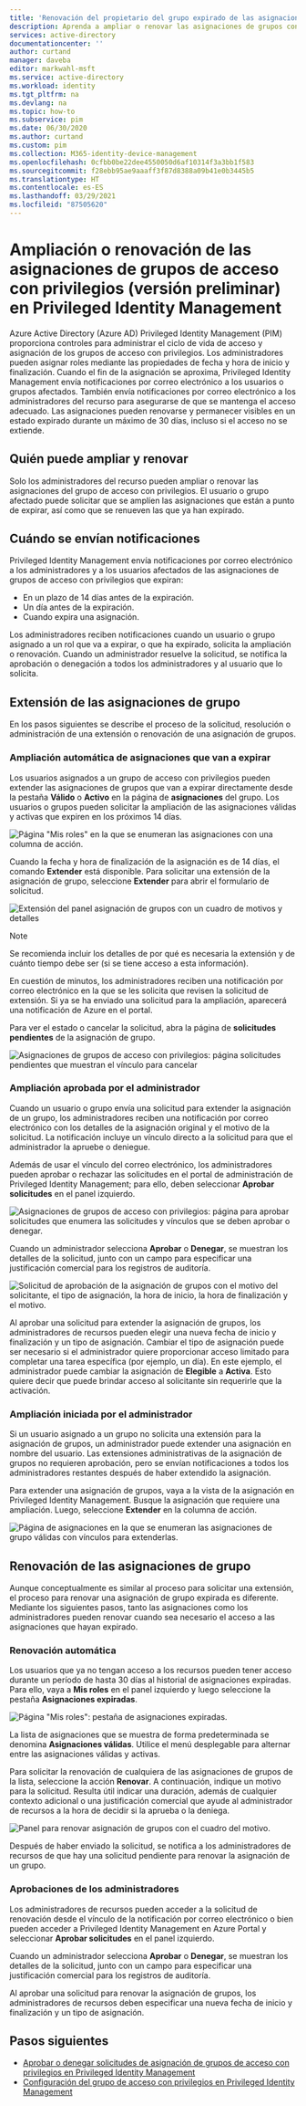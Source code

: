 ```yaml
---
title: 'Renovación del propietario del grupo expirado de las asignaciones de miembro en Privileged Identity Management: Azure AD | Microsoft Docs'
description: Aprenda a ampliar o renovar las asignaciones de grupos con roles asignables en Azure AD Privileged Identity Management (PIM).
services: active-directory
documentationcenter: ''
author: curtand
manager: daveba
editor: markwahl-msft
ms.service: active-directory
ms.workload: identity
ms.tgt_pltfrm: na
ms.devlang: na
ms.topic: how-to
ms.subservice: pim
ms.date: 06/30/2020
ms.author: curtand
ms.custom: pim
ms.collection: M365-identity-device-management
ms.openlocfilehash: 0cfbb0be22dee4550050d6af10314f3a3bb1f583
ms.sourcegitcommit: f28ebb95ae9aaaff3f87d8388a09b41e0b3445b5
ms.translationtype: HT
ms.contentlocale: es-ES
ms.lasthandoff: 03/29/2021
ms.locfileid: "87505620"
---
```

# <a name="extend-or-renew-privileged-access-group-assignments-preview-in-privileged-identity-management"></a>Ampliación o renovación de las asignaciones de grupos de acceso con privilegios (versión preliminar) en Privileged Identity Management

Azure Active Directory (Azure AD) Privileged Identity Management (PIM) proporciona controles para administrar el ciclo de vida de acceso y asignación de los grupos de acceso con privilegios. Los administradores pueden asignar roles mediante las propiedades de fecha y hora de inicio y finalización. Cuando el fin de la asignación se aproxima, Privileged Identity Management envía notificaciones por correo electrónico a los usuarios o grupos afectados. También envía notificaciones por correo electrónico a los administradores del recurso para asegurarse de que se mantenga el acceso adecuado. Las asignaciones pueden renovarse y permanecer visibles en un estado expirado durante un máximo de 30 días, incluso si el acceso no se extiende.

## <a name="who-can-extend-and-renew"></a>Quién puede ampliar y renovar

Solo los administradores del recurso pueden ampliar o renovar las asignaciones del grupo de acceso con privilegios. El usuario o grupo afectado puede solicitar que se amplíen las asignaciones que están a punto de expirar, así como que se renueven las que ya han expirado.

## <a name="when-notifications-are-sent"></a>Cuándo se envían notificaciones

Privileged Identity Management envía notificaciones por correo electrónico a los administradores y a los usuarios afectados de las asignaciones de grupos de acceso con privilegios que expiran:

- En un plazo de 14 días antes de la expiración.
- Un día antes de la expiración.
- Cuando expira una asignación.

Los administradores reciben notificaciones cuando un usuario o grupo asignado a un rol que va a expirar, o que ha expirado, solicita la ampliación o renovación. Cuando un administrador resuelve la solicitud, se notifica la aprobación o denegación a todos los administradores y al usuario que lo solicita.

## <a name="extend-group-assignments"></a>Extensión de las asignaciones de grupo

En los pasos siguientes se describe el proceso de la solicitud, resolución o administración de una extensión o renovación de una asignación de grupos.

### <a name="self-extend-expiring-assignments"></a>Ampliación automática de asignaciones que van a expirar

Los usuarios asignados a un grupo de acceso con privilegios pueden extender las asignaciones de grupos que van a expirar directamente desde la pestaña **Válido** o **Activo** en la página de **asignaciones** del grupo. Los usuarios o grupos pueden solicitar la ampliación de las asignaciones válidas y activas que expiren en los próximos 14 días.

![Página "Mis roles" en la que se enumeran las asignaciones con una columna de acción.](media/groups-renew-extend/self-extend-group-assignment.png)

Cuando la fecha y hora de finalización de la asignación es de 14 días, el comando **Extender** está disponible. Para solicitar una extensión de la asignación de grupo, seleccione **Extender** para abrir el formulario de solicitud.

![Extensión del panel asignación de grupos con un cuadro de motivos y detalles](media/groups-renew-extend/extend-request-details-group-assignment.png)

>[!NOTE]
>Se recomienda incluir los detalles de por qué es necesaria la extensión y de cuánto tiempo debe ser (si se tiene acceso a esta información).

En cuestión de minutos, los administradores reciben una notificación por correo electrónico en la que se les solicita que revisen la solicitud de extensión. Si ya se ha enviado una solicitud para la ampliación, aparecerá una notificación de Azure en el portal.

Para ver el estado o cancelar la solicitud, abra la página de **solicitudes pendientes** de la asignación de grupo.

![Asignaciones de grupos de acceso con privilegios: página solicitudes pendientes que muestran el vínculo para cancelar](media/groups-renew-extend/group-assignment-extend-cancel-request.png)

### <a name="admin-approved-extension"></a>Ampliación aprobada por el administrador

Cuando un usuario o grupo envía una solicitud para extender la asignación de un grupo, los administradores reciben una notificación por correo electrónico con los detalles de la asignación original y el motivo de la solicitud. La notificación incluye un vínculo directo a la solicitud para que el administrador la apruebe o deniegue.

Además de usar el vínculo del correo electrónico, los administradores pueden aprobar o rechazar las solicitudes en el portal de administración de Privileged Identity Management; para ello, deben seleccionar **Aprobar solicitudes** en el panel izquierdo.

![Asignaciones de grupos de acceso con privilegios: página para aprobar solicitudes que enumera las solicitudes y vínculos que se deben aprobar o denegar.](media/groups-renew-extend/group-assignment-extend-admin-approve.png)

Cuando un administrador selecciona **Aprobar** o **Denegar**, se muestran los detalles de la solicitud, junto con un campo para especificar una justificación comercial para los registros de auditoría.

![Solicitud de aprobación de la asignación de grupos con el motivo del solicitante, el tipo de asignación, la hora de inicio, la hora de finalización y el motivo.](media/groups-renew-extend/group-assignment-extend-admin-approve-reason.png)

Al aprobar una solicitud para extender la asignación de grupos, los administradores de recursos pueden elegir una nueva fecha de inicio y finalización y un tipo de asignación. Cambiar el tipo de asignación puede ser necesario si el administrador quiere proporcionar acceso limitado para completar una tarea específica (por ejemplo, un día). En este ejemplo, el administrador puede cambiar la asignación de **Elegible** a **Activa**. Esto quiere decir que puede brindar acceso al solicitante sin requerirle que la activación.

### <a name="admin-initiated-extension"></a>Ampliación iniciada por el administrador

Si un usuario asignado a un grupo no solicita una extensión para la asignación de grupos, un administrador puede extender una asignación en nombre del usuario. Las extensiones administrativas de la asignación de grupos no requieren aprobación, pero se envían notificaciones a todos los administradores restantes después de haber extendido la asignación.

Para extender una asignación de grupos, vaya a la vista de la asignación en Privileged Identity Management. Busque la asignación que requiere una ampliación. Luego, seleccione **Extender** en la columna de acción.

![Página de asignaciones en la que se enumeran las asignaciones de grupo válidas con vínculos para extenderlas.](media/groups-renew-extend/group-assignment-extend-admin-approve.png)

## <a name="renew-group-assignments"></a>Renovación de las asignaciones de grupo

Aunque conceptualmente es similar al proceso para solicitar una extensión, el proceso para renovar una asignación de grupo expirada es diferente. Mediante los siguientes pasos, tanto las asignaciones como los administradores pueden renovar cuando sea necesario el acceso a las asignaciones que hayan expirado.

### <a name="self-renew"></a>Renovación automática

Los usuarios que ya no tengan acceso a los recursos pueden tener acceso durante un período de hasta 30 días al historial de asignaciones expiradas. Para ello, vaya a **Mis roles** en el panel izquierdo y luego seleccione la pestaña **Asignaciones expiradas**.

![Página "Mis roles": pestaña de asignaciones expiradas.](media/groups-renew-extend/groups-renew-from-my-roles.png)

La lista de asignaciones que se muestra de forma predeterminada se denomina **Asignaciones válidas**. Utilice el menú desplegable para alternar entre las asignaciones válidas y activas.

Para solicitar la renovación de cualquiera de las asignaciones de grupos de la lista, seleccione la acción **Renovar**. A continuación, indique un motivo para la solicitud. Resulta útil indicar una duración, además de cualquier contexto adicional o una justificación comercial que ayude al administrador de recursos a la hora de decidir si la aprueba o la deniega.

![Panel para renovar asignación de grupos con el cuadro del motivo.](media/groups-renew-extend/groups-renew-request-form.png)

Después de haber enviado la solicitud, se notifica a los administradores de recursos de que hay una solicitud pendiente para renovar la asignación de un grupo.

### <a name="admin-approves"></a>Aprobaciones de los administradores

Los administradores de recursos pueden acceder a la solicitud de renovación desde el vínculo de la notificación por correo electrónico o bien pueden acceder a Privileged Identity Management en Azure Portal y seleccionar **Aprobar solicitudes** en el panel izquierdo.

Cuando un administrador selecciona **Aprobar** o **Denegar**, se muestran los detalles de la solicitud, junto con un campo para especificar una justificación comercial para los registros de auditoría.

Al aprobar una solicitud para renovar la asignación de grupos, los administradores de recursos deben especificar una nueva fecha de inicio y finalización y un tipo de asignación.

## <a name="next-steps"></a>Pasos siguientes

- [Aprobar o denegar solicitudes de asignación de grupos de acceso con privilegios en Privileged Identity Management](groups-approval-workflow.md)
- [Configuración del grupo de acceso con privilegios en Privileged Identity Management](groups-role-settings.md)
